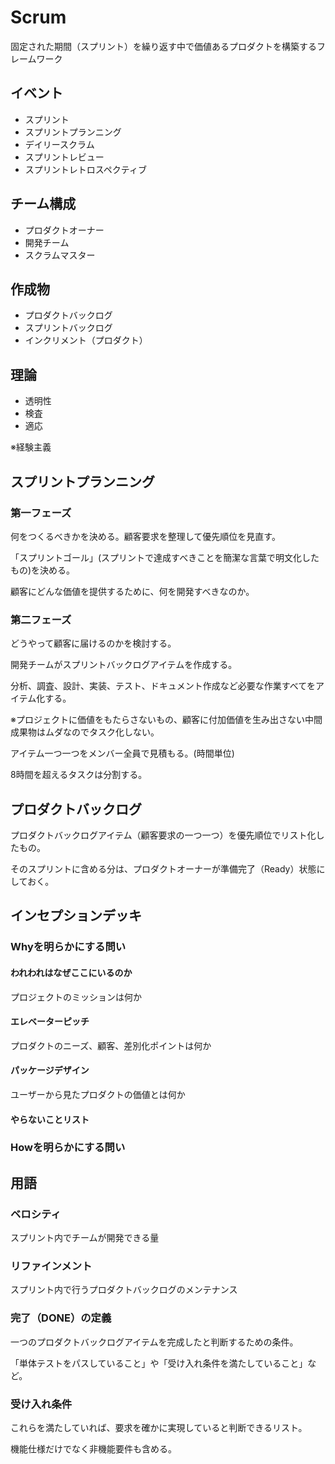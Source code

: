 # Scrum

固定された期間（スプリント）を繰り返す中で価値あるプロダクトを構築するフレームワーク

## イベント

- スプリント
- スプリントプランニング
- デイリースクラム
- スプリントレビュー
- スプリントレトロスペクティブ

## チーム構成

- プロダクトオーナー
- 開発チーム
- スクラムマスター

## 作成物

- プロダクトバックログ
- スプリントバックログ
- インクリメント（プロダクト）

## 理論

- 透明性
- 検査
- 適応

※経験主義

## スプリントプランニング

### 第一フェーズ

何をつくるべきかを決める。顧客要求を整理して優先順位を見直す。

「スプリントゴール」(スプリントで達成すべきことを簡潔な言葉で明文化したもの)を決める。

顧客にどんな価値を提供するために、何を開発すべきなのか。

### 第二フェーズ

どうやって顧客に届けるのかを検討する。

開発チームがスプリントバックログアイテムを作成する。

分析、調査、設計、実装、テスト、ドキュメント作成など必要な作業すべてをアイテム化する。

※プロジェクトに価値をもたらさないもの、顧客に付加価値を生み出さない中間成果物はムダなのでタスク化しない。

アイテム一つ一つをメンバー全員で見積もる。(時間単位)

8時間を超えるタスクは分割する。

## プロダクトバックログ

プロダクトバックログアイテム（顧客要求の一つ一つ）を優先順位でリスト化したもの。

そのスプリントに含める分は、プロダクトオーナーが準備完了（Ready）状態にしておく。

## インセプションデッキ

### Whyを明らかにする問い

#### われわれはなぜここにいるのか

プロジェクトのミッションは何か

#### エレベーターピッチ

プロダクトのニーズ、顧客、差別化ポイントは何か

#### パッケージデザイン

ユーザーから見たプロダクトの価値とは何か

#### やらないことリスト

### Howを明らかにする問い



## 用語

### ベロシティ

スプリント内でチームが開発できる量

### リファインメント

スプリント内で行うプロダクトバックログのメンテナンス

### 完了（DONE）の定義

一つのプロダクトバックログアイテムを完成したと判断するための条件。

「単体テストをパスしていること」や「受け入れ条件を満たしていること」など。

### 受け入れ条件

これらを満たしていれば、要求を確かに実現していると判断できるリスト。

機能仕様だけでなく非機能要件も含める。






